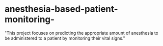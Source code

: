 # anesthesia-based-patient-monitoring-
"This project focuses on predicting the appropriate amount of anesthesia to be administered to a patient by monitoring their vital signs."
